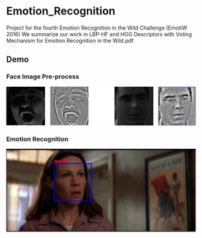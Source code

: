 # Emotion_Recognition
Project for the fourth Emotion Recognition in the Wild Challenge (EmotiW 2016) 
We summarize our work in LBP-HF and HOG Descriptors with Voting Mechanism for Emotion Recognition in the Wild.pdf
## Demo
### Face Image Pre-process
![demo_edge](https://github.com/LiangLi96/Emotion_Recognition/blob/master/demo_img/demo_edge.png)
### Emotion Recognition
![demo_recognition](https://github.com/LiangLi96/Emotion_Recognition/blob/master/demo_img/demo_recognition.png)
